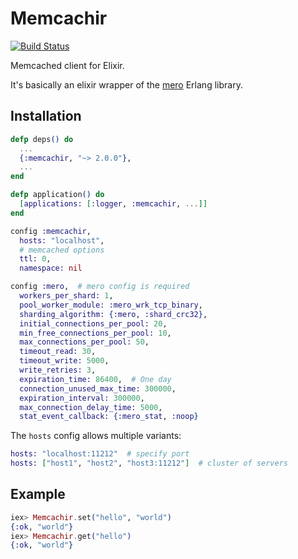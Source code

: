 # Memcachir

[![Build Status](https://secure.travis-ci.org/peillis/memcachir.png)](http://travis-ci.org/peillis/memcachir)

Memcached client for Elixir.

It's basically an elixir wrapper of the [mero](https://github.com/AdRoll/mero)
Erlang library.

## Installation

```elixir
defp deps() do
  ...
  {:memcachir, "~> 2.0.0"},
  ...
end

defp application() do
  [applications: [:logger, :memcachir, ...]]
end
```

```elixir
config :memcachir,
  hosts: "localhost",
  # memcached options
  ttl: 0,
  namespace: nil

config :mero,  # mero config is required
  workers_per_shard: 1,
  pool_worker_module: :mero_wrk_tcp_binary,
  sharding_algorithm: {:mero, :shard_crc32},
  initial_connections_per_pool: 20,
  min_free_connections_per_pool: 10,
  max_connections_per_pool: 50,
  timeout_read: 30,
  timeout_write: 5000,
  write_retries: 3,
  expiration_time: 86400,  # One day
  connection_unused_max_time: 300000,
  expiration_interval: 300000,
  max_connection_delay_time: 5000,
  stat_event_callback: {:mero_stat, :noop}
```

The `hosts` config allows multiple variants:

```elixir
hosts: "localhost:11212"  # specify port
hosts: ["host1", "host2", "host3:11212"]  # cluster of servers
```

## Example

```elixir
iex> Memcachir.set("hello", "world")
{:ok, "world"}
iex> Memcachir.get("hello")
{:ok, "world"}
```
